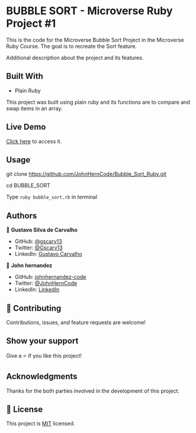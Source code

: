 # BUBBLE SORT - Microverse Ruby Project #1

This is the code for the Microverse Bubble Sort Project in the Microverse Ruby Course.
The goal is to recreate the Sort feature. 

Additional description about the project and its features.

## Built With

- Plain Ruby

This project was built using plain ruby and its functions are to compare and swap items in an array. 

## Live Demo

[Click here](https://repl.it/@gscarv13/bubblesort#main.rb) to access it.

## Usage

git clone https://github.com/JohnHernCode/Bubble_Sort_Ruby.git

cd BUBBLE_SORT

Type `ruby bubble_sort.rb` in terminal

## Authors

👤 **Gustavo Silva de Carvalho**

- GitHub: [@gscarv13](https://github.com/gscarv13)
- Twitter: [@Gscarv13](https://twitter.com/Gscarv13)
- LinkedIn: [Gustavo Carvalho](https://www.linkedin.com/in/gustavo-silva-de-carvalho-72998a156/)

👤 **John hernandez**

- GitHub: [johnhernandez-code](https://github.com/johnhernandez-code)
- Twitter: [@JohnHernCode](https://twitter.com/JohnHernCode)
- LinkedIn: [LinkedIn](https://www.linkedin.com/in/john-hernandez-56a7821b8/)

## 🤝 Contributing

Contributions, issues, and feature requests are welcome!

## Show your support

Give a ⭐️ if you like this project!

## Acknowledgments

Thanks for the both parties involved in the development of this project.

## 📝 License

This project is [MIT](https://github.com/JohnHernCode/Bubble_Sort_Ruby/blob/main/LICENSE) licensed.
